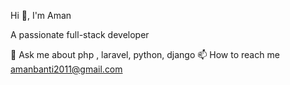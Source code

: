 Hi 👋, I'm Aman

A passionate full-stack developer

💬 Ask me about php , laravel, python, django
📫 How to reach me amanbanti2011@gmail.com
<!--
**Amanbanti/Amanbanti** is a ✨ _special_ ✨ repository because its `README.md` (this file) appears on your GitHub profile.

Here are some ideas to get you started:

- 🔭 I’m currently working on ...
- 🌱 I’m currently learning ...
- 👯 I’m looking to collaborate on ...
- 🤔 I’m looking for help with ...
- 💬 Ask me about ...
- 📫 How to reach me: ...
- 😄 Pronouns: ...
- ⚡ Fun fact: ...
-->

